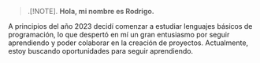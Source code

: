 >.[!NOTE].
<b> Hola, mi nombre es Rodrigo.</b> 
<p>
A principios del año 2023 decidí comenzar a estudiar lenguajes básicos de programación, lo que despertó en mí un gran entusiasmo por seguir aprendiendo y poder colaborar en la creación de proyectos.
Actualmente, estoy buscando oportunidades para seguir aprendiendo.
